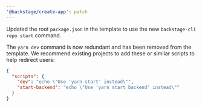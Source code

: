```yaml
---
'@backstage/create-app': patch
---
```


Updated the root `package.json` in the template to use the new `backstage-cli repo start` command.

The `yarn dev` command is now redundant and has been removed from the template. We recommend existing projects to add these or similar scripts to help redirect users:

```json
{
  "scripts": {
    "dev": "echo \"Use 'yarn start' instead\"",
    "start-backend": "echo \"Use 'yarn start backend' instead\""
  }
}
```
